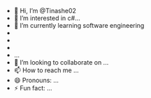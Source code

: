 - 👋 Hi, I’m @Tinashe02
- 👀 I’m interested in c#...
- 🌱 I’m currently learning software engineering
-
-
-
- ...
- 💞️ I’m looking to collaborate on ...
- 📫 How to reach me ...
- 😄 Pronouns: ...
- ⚡ Fun fact: ...

<!---
Tinashe02/Tinashe02 is a ✨ special ✨ repository because its `README.md` (this file) appears on your GitHub profile.
You can click the Preview link to take a look at your changes.
--->

